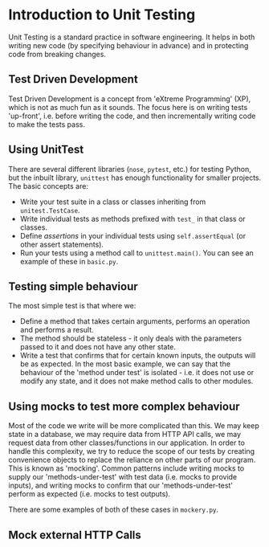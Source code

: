 # Introduction to Unit Testing
Unit Testing is a standard practice in software engineering. It helps in both writing new code (by specifying behaviour in advance) and in protecting code from breaking changes.

## Test Driven Development
Test Driven Development is a concept from 'eXtreme Programming' (XP), which is not as much fun as it sounds. The focus here is on writing tests 'up-front', i.e. before writing the code, and then incrementally writing code to make the tests pass.

## Using UnitTest
There are several different libraries (`nose`, `pytest`, etc.) for testing Python, but the inbuilt library, `unittest` has enough functionality for smaller projects. The basic concepts are:
- Write your test suite in a class or classes inheriting from `unitest.TestCase`.
- Write individual tests as methods prefixed with `test_` in that class or classes.
- Define _assertions_ in your individual tests using `self.assertEqual` (or other assert statements).
- Run your tests using a method call to `unittest.main()`.
You can see an example of these in `basic.py`.

## Testing simple behaviour
The most simple test is that where we:
- Define a method that takes certain arguments, performs an operation and performs a result.
- The method should be stateless - it only deals with the parameters passed to it and does not have any other state.
- Write a test that confirms that for certain known inputs, the outputs will be as expected.
In the most basic example, we can say that the behaviour of the 'method under test' is isolated - i.e. it does not use or modify any state, and it does not make method calls to other modules.

## Using mocks to test more complex behaviour
Most of the code we write will be more complicated than this. We may keep state in a database, we may require data from HTTP API calls, we may request data from other classes/functions in our application. In order to handle this complexity, we try to reduce the scope of our tests by creating convenience objects to replace the reliance on other parts of our program. This is known as 'mocking'. Common patterns include writing mocks to supply our 'methods-under-test' with test data (i.e. mocks to provide inputs), and writing mocks to confirm that our 'methods-under-test' perform as expected (i.e. mocks to test outputs).

There are some examples of both of these cases in `mockery.py`.

## Mock external HTTP Calls
